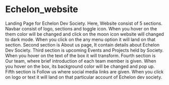 # Echelon_website
Landing Page for Echelon Dev Society.
Here, Website consist of 5 sections. Navbar consist of logo, sections and toggle icon. When you hover on the them color will be changed and click on the moon icon website will changed to dark mode. When you click on the any menu option it will land on that section. 
Second section is About us page, It contain details about Echelon Dev Society.
Third section is upcoming Events and Projects held by Society. When you hover on the text of the box it will transform.
Fourth section is Our team, where brief introduction of each team member is given. When you hover on the box, its background color will be changed and pop up.
Fifth section is Follow us where social media links are given. When you click on logo or text it will land on that particular account of Echelon dev society.

